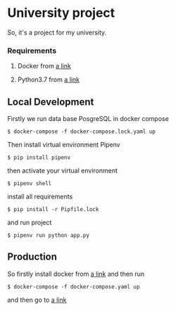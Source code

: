 # University project
So, it's a project for my university.

### Requirements

1. Docker from [a link](https://www.docker.com/)

2. Python3.7 from [a link](https://www.python.org/downloads/)


## Local Development

Firstly we run data base PosgreSQL in docker compose

```
$ docker-compose -f docker-compose.lock.yaml up
```

Then install virtual environment Pipenv

```
$ pip install pipenv
```

then activate your virtual environment

```
$ pipenv shell
```

install all requirements

```
$ pip install -r Pipfile.lock
```

and run project

```
$ pipenv run python app.py
```


## Production

So firstly install docker from [a link](https://www.docker.com/') and then run

```
$ docker-compose -f docker-compose.yaml up
```

and then go to [a link](http://0.0.0.0:5000/)